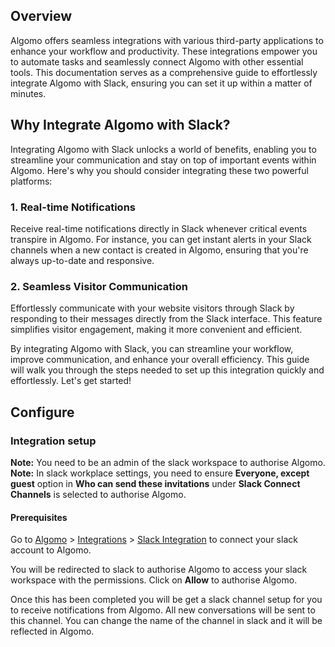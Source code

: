 ## Overview

Algomo offers seamless integrations with various third-party applications to enhance your workflow and productivity. These integrations empower you to automate tasks and seamlessly connect Algomo with other essential tools. This documentation serves as a comprehensive guide to effortlessly integrate Algomo with Slack, ensuring you can set it up within a matter of minutes.

## Why Integrate Algomo with Slack?

Integrating Algomo with Slack unlocks a world of benefits, enabling you to streamline your communication and stay on top of important events within Algomo. Here's why you should consider integrating these two powerful platforms:

### 1. Real-time Notifications

Receive real-time notifications directly in Slack whenever critical events transpire in Algomo. For instance, you can get instant alerts in your Slack channels when a new contact is created in Algomo, ensuring that you're always up-to-date and responsive.

### 2. Seamless Visitor Communication

Effortlessly communicate with your website visitors through Slack by responding to their messages directly from the Slack interface. This feature simplifies visitor engagement, making it more convenient and efficient.

By integrating Algomo with Slack, you can streamline your workflow, improve communication, and enhance your overall efficiency. This guide will walk you through the steps needed to set up this integration quickly and effortlessly. Let's get started!

## Configure

### Integration setup

**Note:** You need to be an admin of the slack workspace to authorise Algomo.
**Note:** In slack workplace settings, you need to ensure **Everyone, except guest** option in **Who can send these invitations** under **Slack Connect Channels** is selected to authorise Algomo.

#### Prerequisites

Go to [Algomo](https://app.algomo.com) > [Integrations](https://app.algomo.com/integrations) > [Slack Integration](https://app.algomo.com/integrations/slack) to connect your slack account to Algomo.

You will be redirected to slack to authorise Algomo to access your slack workspace with the permissions. Click on **Allow** to authorise Algomo.

Once this has been completed you will be get a slack channel setup for you to receive notifications from Algomo. All new conversations will be sent to this channel. You can change the name of the channel in slack and it will be reflected in Algomo.
